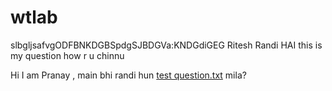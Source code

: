 # wtlab 
slbgljsafvgODFBNKDGBSpdgSJBDGVa:KNDGdiGEG
Ritesh Randi HAI this is my question how r u chinnu

Hi I am Pranay , main bhi randi hun
[test question.txt](https://github.com/riteshvk7/wtlab/files/13382754/test.question.txt)
mila?

